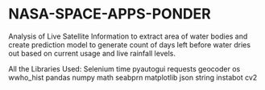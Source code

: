# NASA-SPACE-APPS-PONDER
Analysis of Live Satellite Information to extract area of water bodies and create prediction model to generate count of days left before water dries out based on current usage and live rainfall levels.

All the Libraries Used:
Selenium
time
pyautogui
requests
geocoder
os
wwho_hist
pandas
numpy 
math
seabprn
matplotlib
json
string
instabot
cv2
